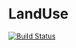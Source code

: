 # LandUse

[![Build Status](https://travis-ci.com/floswald/LandUse.jl.svg?branch=master)](https://travis-ci.com/floswald/LandUse.jl)
